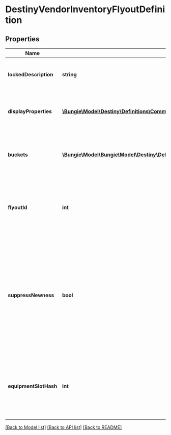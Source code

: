# DestinyVendorInventoryFlyoutDefinition

## Properties
Name | Type | Description | Notes
------------ | ------------- | ------------- | -------------
**lockedDescription** | **string** | If the flyout is locked, this is the reason why. | [optional] 
**displayProperties** | [**\Bungie\Model\Destiny\Definitions\Common\DestinyDisplayPropertiesDefinition**](DestinyDisplayPropertiesDefinition.md) | The title and other common properties of the flyout. | [optional] 
**buckets** | [**\Bungie\Model\\Bungie\Model\Destiny\Definitions\DestinyVendorInventoryFlyoutBucketDefinition[]**](DestinyVendorInventoryFlyoutBucketDefinition.md) | A list of inventory buckets and other metadata to show on the screen. | [optional] 
**flyoutId** | **int** | An identifier for the flyout, in case anything else needs to refer to them. | [optional] 
**suppressNewness** | **bool** | If this is true, don&#39;t show any of the glistening \&quot;this is a new item\&quot; UI elements, like we show on the inventory items themselves in in-game UI. | [optional] 
**equipmentSlotHash** | **int** | If this flyout is meant to show you the contents of the player&#39;s equipment slot, this is the slot to show. | [optional] 

[[Back to Model list]](../README.md#documentation-for-models) [[Back to API list]](../README.md#documentation-for-api-endpoints) [[Back to README]](../README.md)


